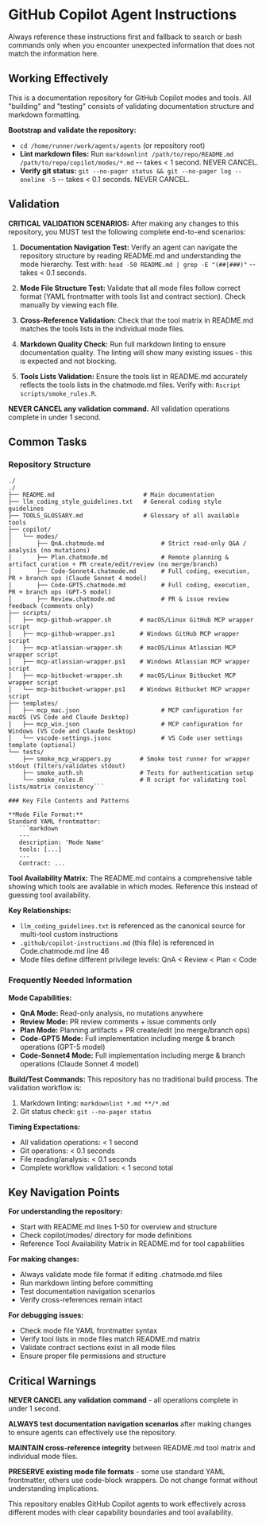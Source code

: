 # GitHub Copilot Agent Instructions

Always reference these instructions first and fallback to search or bash commands only when you encounter unexpected information that does not match the information here.

## Working Effectively

This is a documentation repository for GitHub Copilot modes and tools. All "building" and "testing" consists of validating documentation structure and markdown formatting.

**Bootstrap and validate the repository:**
- `cd /home/runner/work/agents/agents` (or repository root)
- **Lint markdown files:** Run `markdownlint /path/to/repo/README.md /path/to/repo/copilot/modes/*.md` -- takes < 1 second. NEVER CANCEL.
- **Verify git status:** `git --no-pager status && git --no-pager log --oneline -5` -- takes < 0.1 seconds. NEVER CANCEL.

## Validation

**CRITICAL VALIDATION SCENARIOS:** After making any changes to this repository, you MUST test the following complete end-to-end scenarios:

1. **Documentation Navigation Test:** Verify an agent can navigate the repository structure by reading README.md and understanding the mode hierarchy. Test with: `head -50 README.md | grep -E "(##|###)"` -- takes < 0.1 seconds.

2. **Mode File Structure Test:** Validate that all mode files follow correct format (YAML frontmatter with tools list and contract section). Check manually by viewing each file.

3. **Cross-Reference Validation:** Check that the tool matrix in README.md matches the tools lists in the individual mode files.

4. **Markdown Quality Check:** Run full markdown linting to ensure documentation quality. The linting will show many existing issues - this is expected and not blocking.

5. **Tools Lists Validation:** Ensure the tools list in README.md accurately reflects the tools lists in the chatmode.md files. Verify with: `Rscript scripts/smoke_rules.R`.

**NEVER CANCEL any validation command.** All validation operations complete in under 1 second.

## Common Tasks

### Repository Structure
```
./
./
├── README.md                         # Main documentation
├── llm_coding_style_guidelines.txt   # General coding style guidelines
├── TOOLS_GLOSSARY.md                 # Glossary of all available tools
├── copilot/
│   └── modes/
│       ├── QnA.chatmode.md                # Strict read-only Q&A / analysis (no mutations)
│       ├── Plan.chatmode.md               # Remote planning & artifact curation + PR create/edit/review (no merge/branch)
│       ├── Code-Sonnet4.chatmode.md       # Full coding, execution, PR + branch ops (Claude Sonnet 4 model)
│       ├── Code-GPT5.chatmode.md          # Full coding, execution, PR + branch ops (GPT-5 model)
│       ├── Review.chatmode.md             # PR & issue review feedback (comments only)
├── scripts/
│   ├── mcp-github-wrapper.sh        # macOS/Linux GitHub MCP wrapper script
│   ├── mcp-github-wrapper.ps1       # Windows GitHub MCP wrapper script
│   ├── mcp-atlassian-wrapper.sh     # macOS/Linux Atlassian MCP wrapper script
│   ├── mcp-atlassian-wrapper.ps1    # Windows Atlassian MCP wrapper script
│   ├── mcp-bitbucket-wrapper.sh     # macOS/Linux Bitbucket MCP wrapper script
│   └── mcp-bitbucket-wrapper.ps1    # Windows Bitbucket MCP wrapper script
├── templates/
│   ├── mcp_mac.json                       # MCP configuration for macOS (VS Code and Claude Desktop)
│   ├── mcp_win.json                       # MCP configuration for Windows (VS Code and Claude Desktop)
│   └── vscode-settings.jsonc              # VS Code user settings template (optional)
└── tests/
    ├── smoke_mcp_wrappers.py        # Smoke test runner for wrapper stdout (filters/validates stdout)
    ├── smoke_auth.sh                # Tests for authentication setup
    └── smoke_rules.R                # R script for validating tool lists/matrix consistency```

### Key File Contents and Patterns

**Mode File Format:**
Standard YAML frontmatter:
   ```markdown
   ---
   description: 'Mode Name'
   tools: [...]
   ---
   Contract: ...
   ```

**Tool Availability Matrix:** The README.md contains a comprehensive table showing which tools are available in which modes. Reference this instead of guessing tool availability.

**Key Relationships:**
- `llm_coding_guidelines.txt` is referenced as the canonical source for multi-tool custom instructions
- `.github/copilot-instructions.md` (this file) is referenced in Code.chatmode.md line 46
- Mode files define different privilege levels: QnA < Review < Plan < Code

### Frequently Needed Information

**Mode Capabilities:**
- **QnA Mode:** Read-only analysis, no mutations anywhere
- **Review Mode:** PR review comments + issue comments only
- **Plan Mode:** Planning artifacts + PR create/edit (no merge/branch ops)
- **Code-GPT5 Mode:** Full implementation including merge & branch operations (GPT-5 model)
- **Code-Sonnet4 Mode:** Full implementation including merge & branch operations (Claude Sonnet 4 model)

**Build/Test Commands:** This repository has no traditional build process. The validation workflow is:
1. Markdown linting: `markdownlint *.md **/*.md`  
2. Git status check: `git --no-pager status`

**Timing Expectations:**
- All validation operations: < 1 second
- Git operations: < 0.1 seconds  
- File reading/analysis: < 0.1 seconds
- Complete workflow validation: < 1 second total

## Key Navigation Points

**For understanding the repository:**
- Start with README.md lines 1-50 for overview and structure
- Check copilot/modes/ directory for mode definitions
- Reference Tool Availability Matrix in README.md for tool capabilities

**For making changes:**
- Always validate mode file format if editing .chatmode.md files
- Run markdown linting before committing
- Test documentation navigation scenarios
- Verify cross-references remain intact

**For debugging issues:**
- Check mode file YAML frontmatter syntax
- Verify tool lists in mode files match README.md matrix
- Validate contract sections exist in all mode files
- Ensure proper file permissions and structure

## Critical Warnings

**NEVER CANCEL any validation command** - all operations complete in under 1 second.

**ALWAYS test documentation navigation scenarios** after making changes to ensure agents can effectively use the repository.

**MAINTAIN cross-reference integrity** between README.md tool matrix and individual mode files.

**PRESERVE existing mode file formats** - some use standard YAML frontmatter, others use code-block wrappers. Do not change format without understanding implications.

This repository enables GitHub Copilot agents to work effectively across different modes with clear capability boundaries and tool availability.